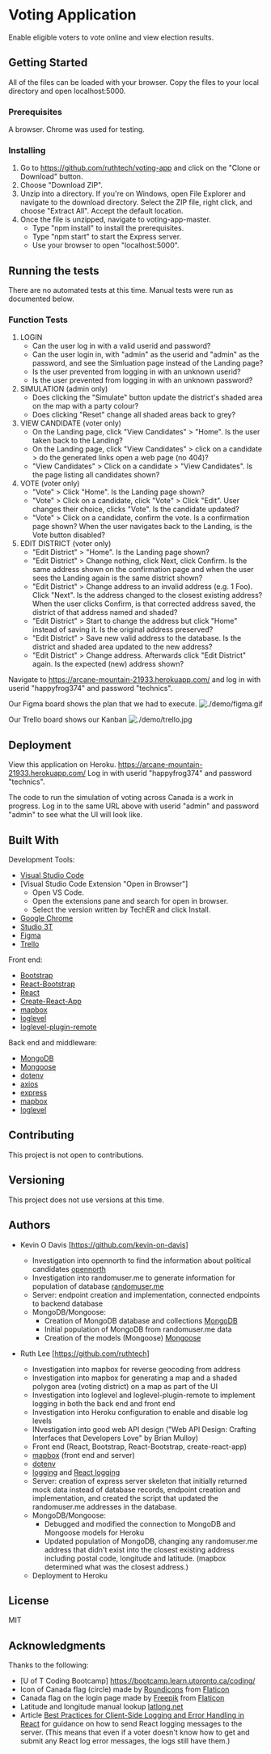 # Voting Application
Enable eligible voters to vote online and view election results. 

## Getting Started
All of the files can be loaded with your browser. Copy the files to your local directory and open localhost:5000.

### Prerequisites
A browser. Chrome was used for testing. 

### Installing
1. Go to https://github.com/ruthtech/voting-app and click on the "Clone or Download" button. 
2. Choose "Download ZIP". 
3. Unzip into a directory. If you're on Windows, open File Explorer and navigate to the download directory. Select the ZIP file, right click, and choose "Extract All". Accept the default location.
4. Once the file is unzipped, navigate to voting-app-master. 
   * Type "npm install" to install the prerequisites. 
   * Type "npm start" to start the Express server.
   * Use your browser to open "localhost:5000".


## Running the tests
There are no automated tests at this time. Manual tests were run as documented below.

### Function Tests
1. LOGIN
    * Can the user log in with a valid userid and password?
    * Can the user login in, with "admin" as the userid and "admin" as the password, and see the Simluation page instead of the Landing page?
    * Is the user prevented from logging in with an unknown userid?
    * Is the user prevented from logging in with an unknown password?
2. SIMULATION (admin only)
    * Does clicking the "Simulate" button update the district's shaded area on the map with a party colour?
    * Does clicking "Reset" change all shaded areas back to grey?
3. VIEW CANDIDATE (voter only)
    * On the Landing page, click "View Candidates" > "Home". Is the user taken back to the Landing?
    * On the Landing page, click "View Candidates" > click on a candidate > do the generated links open a web page (no 404)?
    * "View Candidates" > Click on a candidate > "View Candidates". Is the page listing all candidates shown?
4. VOTE (voter only)
    * "Vote" > Click "Home". Is the Landing page shown?
    * "Vote" > Click on a candidate, click "Vote" > Click "Edit". User changes their choice, clicks "Vote". Is the candidate updated? 
    * "Vote" > Click on a candidate, confirm the vote. Is a confirmation page shown? When the user navigates back to the Landing, is the Vote button disabled?
5. EDIT DISTRICT (voter only)
    * "Edit District" > "Home". Is the Landing page shown?
    * "Edit District" > Change nothing, click Next, click Confirm. Is the same address shown on the confirmation page and when the user sees the Landing again is the same district shown?
    * "Edit District" > Change address to an invalid address (e.g. 1 Foo). Click "Next". Is the address changed to the closest existing address? When the user clicks Confirm, is that corrected address saved, the district of that address named and shaded?
    * "Edit District" > Start to change the address but click "Home" instead of saving it. Is the original address preserved?
    * "Edit District" > Save new valid address to the database. Is the district and shaded area updated to the new address?
    * "Edit District" > Change address. Afterwards click "Edit District" again. Is the expected (new) address shown?

Navigate to https://arcane-mountain-21933.herokuapp.com/ and log in with userid "happyfrog374" and password "technics".

Our Figma board shows the plan that we had to execute.
![./demo/figma.gif](./demo/figma.gif)

Our Trello board shows our Kanban
![./demo/trello.jpg](./demo/trello.jpg)


## Deployment
View this application on Heroku.  https://arcane-mountain-21933.herokuapp.com/ Log in with userid "happyfrog374" and password "technics". 

The code to run the simulation of voting across Canada is a work in progress. Log in to the same URL above with userid "admin" and password "admin" to see what the UI will look like. 

## Built With
Development Tools:
  * [Visual Studio Code](https://code.visualstudio.com/docs/setup/setup-overview)
  * [Visual Studio Code Extension "Open in Browser"] 
    * Open VS Code.
    * Open the extensions pane and search for open in browser.
    * Select the version written by TechER and click Install.
  * [Google Chrome](https://www.google.com/chrome/browser/desktop/index.html)
  * [Studio 3T](https://studio3t.com/)
  * [Figma](https://www.figma.com)
  * [Trello](https://trello.com/)

Front end:
  * [Bootstrap](https://getbootstrap.com)
  * [React-Bootstrap](https://react-bootstrap.github.io/)
  * [React](https://reactjs.org/)
  * [Create-React-App](https://github.com/facebook/create-react-app)
  * [mapbox](https://www.mapbox.com/)
  * [loglevel](https://www.npmjs.com/package/loglevel)
  * [loglevel-plugin-remote](https://github.com/kutuluk/loglevel-plugin-remote)

Back end and middleware:
  * [MongoDB](https://www.mongodb.com/)
  * [Mongoose](https://www.npmjs.com/package/mongoose)
  * [dotenv](https://www.npmjs.com/package/dotenv)
  * [axios](https://www.npmjs.com/package/axios)
  * [express](https://www.npmjs.com/package/express)
  * [mapbox](https://www.mapbox.com/)
  * [loglevel](https://www.npmjs.com/package/loglevel)


## Contributing
This project is not open to contributions.

## Versioning
This project does not use versions at this time. 

## Authors
* Kevin O Davis [https://github.com/kevin-on-davis]
   * Investigation into opennorth to find the information about political candidates [opennorth](https://represent.opennorth.ca)
   * Investigation into randomuser.me to generate information for population of database [randomuser.me](https://randomuser.me/)
   * Server: endpoint creation and implementation, connected endpoints to backend database
   * MongoDB/Mongoose: 
      * Creation of MongoDB database and collections [MongoDB](https://www.mongodb.com/)
      * Initial population of MongoDB from randomuser.me data
      * Creation of the models (Mongoose) [Mongoose](https://www.npmjs.com/package/mongoose)

* Ruth Lee [https://github.com/ruthtech]
   * Investigation into mapbox for reverse geocoding from address
   * Investigation into mapbox for generating a map and a shaded polygon area (voting district) on a map as part of the UI
   * Investigation into loglevel and loglevel-plugin-remote to implement logging in both the back end and front end
   * Investigation into Heroku configuration to enable and disable log levels
   * INvestigation into good web API design ("Web API Design: Crafting Interfaces that Developers Love" by Brian Mulloy)
   * Front end (React, Bootstrap, React-Bootstrap, create-react-app)
   * [mapbox](https://www.mapbox.com/) (front end and server)
   * [dotenv](https://www.npmjs.com/package/dotenv)
   * [logging](https://www.npmjs.com/package/loglevel) and [React logging](https://github.com/kutuluk/loglevel-plugin-remote)
   * Server: creation of express server skeleton that initially returned mock data instead of database records, endpoint creation and implementation, and created the script that updated the randomuser.me addresses in the database.
   * MongoDB/Mongoose:
       * Debugged and modified the connection to MongoDB and Mongoose models for Heroku
       * Updated population of MongoDB, changing any randomuser.me address that didn't exist into the closest existing address including postal code, longitude and latitude. (mapbox determined what was the closest address.)
   * Deployment to Heroku

## License
MIT

## Acknowledgments
Thanks to the following:
* [U of T Coding Bootcamp] https://bootcamp.learn.utoronto.ca/coding/
* Icon of Canada flag (circle) made by [Roundicons](https://www.flaticon.com/authors/roundicons) from [Flaticon](https://www.flaticon.com/)
* Canada flag on the login page made by [Freepik](https://www.flaticon.com/authors/freepik) from [Flaticon](https://www.flaticon.com)
* Latitude and longitude manual lookup [latlong.net](https://www.latlong.net/)
* Article [Best Practices for Client-Side Logging and Error Handling in React](https://www.loggly.com/blog/best-practices-for-client-side-logging-and-error-handling-in-react/) for guidance on how to send React logging messages to the server. (This means that even if a voter doesn't know how to get and submit any React log error messages, the logs still have them.)
  
